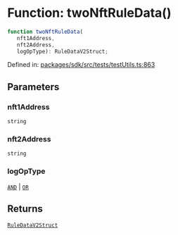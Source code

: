 # Function: twoNftRuleData()

```ts
function twoNftRuleData(
   nft1Address, 
   nft2Address, 
   logOpType): RuleDataV2Struct;
```

Defined in: [packages/sdk/src/tests/testUtils.ts:863](https://github.com/towns-protocol/towns/blob/0db1fd0ac7258e8db8cedfb6183e8eade8284fa1/packages/sdk/src/tests/testUtils.ts#L863)

## Parameters

### nft1Address

`string`

### nft2Address

`string`

### logOpType

[`AND`](../../Towns-Protocol-Web3/enumerations/LogicalOperationType.md#and) | [`OR`](../../Towns-Protocol-Web3/enumerations/LogicalOperationType.md#or)

## Returns

[`RuleDataV2Struct`](../../Towns-Protocol-Web3/namespaces/IRuleEntitlementV2Base/type-aliases/RuleDataV2Struct.md)
